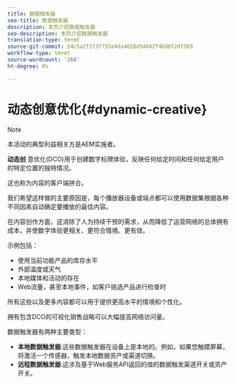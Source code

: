 ```yaml
---
title: 数据触发器
seo-title: 数据触发器
description: 本页介绍数据触发器
seo-description: 本页介绍数据触发器
translation-type: tm+mt
source-git-commit: 54c5a2f2f3f755e4da4028d54042f4bd8f2df369
workflow-type: tm+mt
source-wordcount: '268'
ht-degree: 0%

---
```



# 动态创意优化{#dynamic-creative}

>[!NOTE]
>
>本活动的典型利益相关方是AEM实施者。

**动态创** 意优化(DCO)用于创建数字标牌体验，反映任何给定时间和任何给定用户的特定位置的独特情况。

这也称为内容的客户端拼合。

我们希望这样做的主要原因是，每个播放器设备或端点都可以使用数据集根据各种不同因素自动确定要播放的最佳内容。

在内容创作方面，这消除了人为持续干预的需求，从而降低了运营网络的总体拥有成本，并使数字体验更相关、更符合情境、更有效。

示例包括：

* 使用当前功能产品的库存水平
* 外部温度或天气
* 本地媒体和活动的存在
* Web流量，甚至本地事件，如客户挑选产品进行检查时

所有这些以及更多内容都可以用于提供更高水平的情境和个性化。

拥有包含DCO的可视化销售战略可以大幅提高网络访问量。

数据触发器有两种主要类型：

* **本地数据触发器**:这些数据触发器在设备上是本地的。例如，如果您触摸屏幕，将激活一个传感器，触发本地数据资产或渠道切换。
* **远程数据触发器**:这涉及基于Web服务API返回的值的数据触发渠道开关或资产开关。

